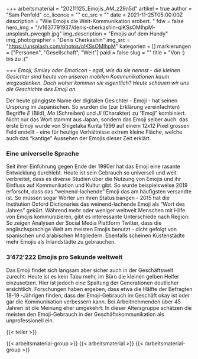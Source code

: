 +++
arbeitsmaterial = "20211125_Emojis_AM_z29n5d"
artikel = true
author = "Sam Penfold"
cc_licence = ""
cc_src = ""
date = 2021-11-25T05:00:00Z
description = "Wie Emojis die Welt-Kommunikation erobert. "
fdw = false
hero_img = "/v1637791937/denis-cherkashin-qIKSsOMIhpM-unsplash_pweqph.jpg"
img_description = "Emojis auf dem Handy"
img_photographer = "Denis Cherkashin"
img_src = "https://unsplash.com/photos/qIKSsOMIhpM"
kategorien = []
markierungen = ["Personen", "Gesellschaft", "Welt"]
paid = false
slug = ""
title = "Von :) bis zu :("

+++
_Emoji, Smiley oder Emoticon - egal, wie du sie nennst - die kleinen Gesichter sind heute von unseren mobilen Kommunikationen kaum wegzudenken. Doch woher kommen sie eigentlich? Heute schauen wir uns die Geschichte des Emoji an._

Der heute gängigste Name der digitalen Gesichter - Emoji - hat seinen Ursprung im Japanischen. So wurden die (zur Erklärung vereinfachten) Begriffe _E_ (Bild), _Mo_ (Schreiben) und _Ji_ (Charakter) zu “Emoji” kombiniert. Nicht nur das Wort stammt aus Japan, sondern das Emoji selber auch: das erste Emoji wurde von Shigetaka Kurita 1999 auf einem 12x12 Pixel grossen Feld erstellt - eine für heutige Verhältnisse extrem kleine Fläche, welche auch das “kantige” Aussehen der Emojis dieser Zeit erklärt.

### Eine universelle Sprache

Seit ihrer Einführung gegen Ende der 1990er hat das Emoji eine rasante Entwicklung durchlebt. Heute ist sein Gebrauch so universell und weit verbreitet, dass es diverse Studien über die Nutzung von Emojis und ihr Einfluss auf Kommunikation und Kultur gibt. So wurde beispielsweise 2019 erforscht, dass das “weinend-lachende” Emoji das am häufigsten versandte ist. So müssen sogar Wörter um ihren Status bangen - 2015 hat die Institution Oxford Dictionaries das weinend-lachende Emoji als “Wort des Jahres” gekürt. Während mehr oder weniger weltweit Menschen mit Hilfe von Emojis kommunizieren, gibt es interessante Unterschiede nach Region: So zeigen Analysen der Social Media Plattform Twitter, dass die englischsprachige Welt am meisten Emojis benutzt - dicht gefolgt von spanischen und arabischen Mitgliedern. Ebenfalls scheinen Küstenstädte mehr Emojis als Inlandstädte zu gebrauchen.

### 3’472’222 Emojis pro Sekunde weltweit

Das Emoji findet sich langsam aber sicher auch in der Geschäftswelt zurecht: Heute ist es kein Tabu mehr, im Büro die kleinen gelben Helfer einzusetzen. Hier ist jedoch eine Spaltung der Generationen deutlicher ersichtlich. Forschungen haben ergeben, dass etwa die Hälfte der Befragten 18-19 -Jährigen finden, dass der Emoji-Gebrauch im Geschäft okay ist oder gar die Kommunikation verbessern kann. Bei Arbeitnehmenden über 45 Jahren ist die Meinung eher umgekehrt: In dieser Altersgruppe schätzen die meisten den Emoji-Gebrauch in der Geschäftskommunikation als unprofessionell ein.

{{< teiler >}}

{{< arbeitsmaterial-group >}}
{{< arbeitsmaterial >}}
{{< /arbeitsmaterial-group >}}
